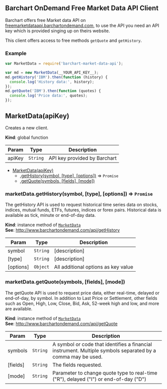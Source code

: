 ## Barchart OnDemand Free Market Data API Client

Barchart offers free Market data API on [freemarketdataapi.barchartondemand.com](freemarketdataapi.barchartondemand.com),
to use the API you need an API key which is provided singing up on theirs website.

This client offers access to free methods `getQuote` and `getHistory`.

### Example

```js
var MarketData = require('barchart-market-data-api');

var md = new MarketData(__YOUR_API_KEY__);
md.getHistory('IBM').then(function (history) {
  console.log('History data:', history);
});
md.getQuote('IBM').then(function (quotes) {
  console.log('Price data:', quotes);
});
```

<a name="MarketData"></a>
## MarketData(apiKey)
Creates a new client.

**Kind**: global function  

| Param | Type | Description |
| --- | --- | --- |
| apiKey | <code>String</code> | API key provided by Barchart |


* [MarketData(apiKey)](#MarketData)
  * [.getHistory(symbol, [type], [options])](#MarketData+getHistory) ⇒ <code>Promise</code>
  * [.getQuote(symbols, [fields], [mode])](#MarketData+getQuote)

<a name="MarketData+getHistory"></a>
### marketData.getHistory(symbol, [type], [options]) ⇒ <code>Promise</code>
The getHistory API is used to request historical time series data on stocks,
indices, mutual funds, ETFs, futures, indices or forex pairs. Historical data
is available as tick, minute or end-of-day data.

**Kind**: instance method of <code>[MarketData](#MarketData)</code>  
**See**: http://www.barchartondemand.com/api/getHistory  

| Param | Type | Description |
| --- | --- | --- |
| symbol | <code>String</code> | [description] |
| [type] | <code>String</code> | [description] |
| [options] | <code>Object</code> | All additional options as key value |

<a name="MarketData+getQuote"></a>
### marketData.getQuote(symbols, [fields], [mode])
The getQuote API is used to request price data, either real-time, delayed or
end-of-day, by symbol. In addition to Last Price or Settlement, other fields
such as Open, High, Low, Close, Bid, Ask, 52-week high and low, and more are
available.

**Kind**: instance method of <code>[MarketData](#MarketData)</code>  
**See**: http://www.barchartondemand.com/api/getQuote  

| Param | Type | Description |
| --- | --- | --- |
| symbols | <code>String</code> | A symbol or code that identifies a financial instrument. Multiple symbols separated by a comma may be used. |
| [fields] | <code>String</code> | The fields requested. |
| [mode] | <code>String</code> | Parameter to change quote type to real-time ("R"), delayed ("I") or end-of-day ("D") |
